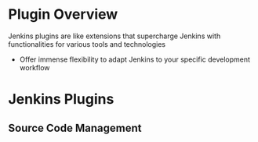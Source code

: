 # Plugin Overview

Jenkins plugins are like extensions that supercharge Jenkins with functionalities for various tools and technologies

* Offer immense flexibility to adapt Jenkins to your specific development workflow

# Jenkins Plugins

## Source Code Management

<br>
